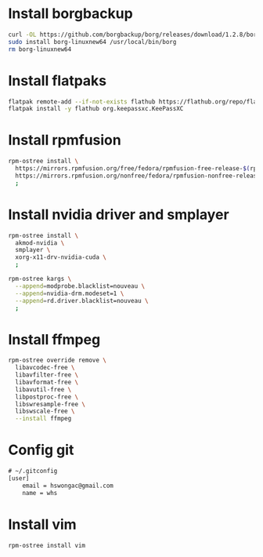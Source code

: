 # Install borgbackup
```sh
curl -OL https://github.com/borgbackup/borg/releases/download/1.2.8/borg-linuxnew64
sudo install borg-linuxnew64 /usr/local/bin/borg
rm borg-linuxnew64
```
# Install flatpaks
```sh
flatpak remote-add --if-not-exists flathub https://flathub.org/repo/flathub.flatpakrepo
flatpak install -y flathub org.keepassxc.KeePassXC
```
# Install rpmfusion
```sh
rpm-ostree install \
  https://mirrors.rpmfusion.org/free/fedora/rpmfusion-free-release-$(rpm -E %fedora).noarch.rpm \
  https://mirrors.rpmfusion.org/nonfree/fedora/rpmfusion-nonfree-release-$(rpm -E %fedora).noarch.rpm \
  ;
```
# Install nvidia driver and smplayer
```sh
rpm-ostree install \
  akmod-nvidia \
  smplayer \
  xorg-x11-drv-nvidia-cuda \
  ;
```
```sh
rpm-ostree kargs \
  --append=modprobe.blacklist=nouveau \
  --append=nvidia-drm.modeset=1 \
  --append=rd.driver.blacklist=nouveau \
  ;
```
# Install ffmpeg
```sh
rpm-ostree override remove \
  libavcodec-free \
  libavfilter-free \
  libavformat-free \
  libavutil-free \
  libpostproc-free \
  libswresample-free \
  libswscale-free \
  --install ffmpeg
```
# Config git
```txt
# ~/.gitconfig
[user]
	email = hswongac@gmail.com
	name = whs
```
# Install vim
```sh
rpm-ostree install vim
```
